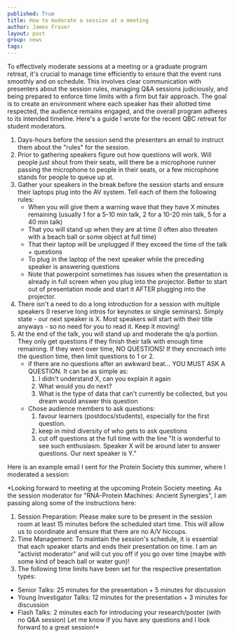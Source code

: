 ```yaml
---
published: True
title: How to moderate a session at a meeting
author: James Fraser
layout: post
group: news
tags: 
---
```


To effectively moderate sessions at a meeting or a graduate program retreat, it's crucial to manage time efficiently to ensure that the event runs smoothly and on schedule. This involves clear communication with presenters about the session rules, managing Q&A sessions judiciously, and being prepared to enforce time limits with a firm but fair approach. The goal is to create an environment where each speaker has their allotted time respected, the audience remains engaged, and the overall program adheres to its intended timeline. Here's a guide I wrote for the recent QBC retreat for student moderators.

1. Days-hours before the session send the presenters an email to instruct them about the "rules" for the session.
2. Prior to gathering speakers figure out how questions will work. Will people just shout from their seats, will there be a microphone runner passing the microphone to people in their seats, or a few microphone stands for people to queue up at.
3. Gather your speakers in the break before the session starts and ensure their laptops plug into the AV system. Tell each of them the following rules:
    * When you will give them a warning wave that they have X minutes remaining (usually 1 for a 5-10 min talk, 2 for a 10-20 min talk, 5 for a 40 min talk)
    * That you will stand up when they are at time (I often also threaten with a beach ball or some object at full time)
    * That their laptop will be unplugged if they exceed the time of the talk + questions
    * To plug in the laptop of the next speaker while the preceding speaker is answering questions
    * Note that powerpoint sometimes has issues when the presentation is already in full screen when you plug into the projector. Better to start out of presentation mode and start it AFTER plugging into the projector.
4. There isn't a need to do a long introduction for a session with multiple speakers (I reserve long intros for keynotes or single seminars). Simply state - our next speaker is X. Most speakers will start with their title anyways - so no need for you to read it. Keep it moving!
5. At the end of the talk, you will stand up and moderate the q/a portion. They only get questions if they finish their talk with enough time remaining. If they went over time, NO QUESTIONS! If they encroach into the question time, then limit questions to 1 or 2.
    * if there are no questions after an awkward beat… YOU MUST ASK A QUESTION. It can be as simple as:
        1. I didn't understand X, can you explain it again
        2. What would you do next?
        3. What is the type of data that can't currently be collected, but you dream would answer this question
    * Chose audience members to ask questions:
        1. favour learners (postdocs/students), especially for the first question.
        2. keep in mind diversity of who gets to ask questions
        3. cut off questions at the full time with the line "It is wonderful to see such enthusiasm. Speaker X will be around later to answer questions. Our next speaker is Y."

Here is an example email I sent for the Protein Society this summer, where I moderated a session:


*Looking forward to meeting at the upcoming Protein Society meeting. As the session moderator for "RNA-Protein Machines: Ancient Synergies", I am passing along some of the instructions here:
1. Session Preparation: Please make sure to be present in the session room at least 15 minutes before the scheduled start time. This will allow us to coordinate and ensure that there are no A/V hiccups.
2. Time Management: To maintain the session's schedule, it is essential that each speaker starts and ends their presentation on time. I am an "activist moderator" and will cut you off if you go over time (maybe with some kind of beach ball or water gun)!
3. The following time limits have been set for the respective presentation types:
  - Senior Talks: 25 minutes for the presentation + 5 minutes for discussion
  - Young Investigator Talks: 12 minutes for the presentation + 3 minutes for discussion
  - Flash Talks: 2 minutes each for introducing your research/poster (with no Q&A session)
Let me know if you have any questions and I look forward to a great session!*